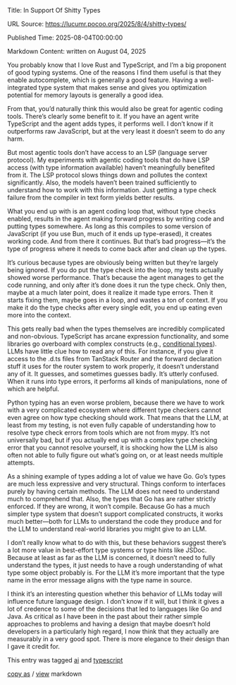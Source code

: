 Title: In Support Of Shitty Types

URL Source: https://lucumr.pocoo.org/2025/8/4/shitty-types/

Published Time: 2025-08-04T00:00:00

Markdown Content:
written on August 04, 2025

You probably know that I love Rust and TypeScript, and I’m a big proponent of good typing systems. One of the reasons I find them useful is that they enable autocomplete, which is generally a good feature. Having a well-integrated type system that makes sense and gives you optimization potential for memory layouts is generally a good idea.

From that, you’d naturally think this would also be great for agentic coding tools. There’s clearly some benefit to it. If you have an agent write TypeScript and the agent adds types, it performs well. I don’t know if it outperforms raw JavaScript, but at the very least it doesn’t seem to do any harm.

But most agentic tools don’t have access to an LSP (language server protocol). My experiments with agentic coding tools that do have LSP access (with type information available) haven’t meaningfully benefited from it. The LSP protocol slows things down and pollutes the context significantly. Also, the models haven’t been trained sufficiently to understand how to work with this information. Just getting a type check failure from the compiler in text form yields better results.

What you end up with is an agent coding loop that, without type checks enabled, results in the agent making forward progress by writing code and putting types somewhere. As long as this compiles to some version of JavaScript (if you use Bun, much of it ends up type-erased), it creates working code. And from there it continues. But that’s bad progress—it’s the type of progress where it needs to come back after and clean up the types.

It’s curious because types are obviously being written but they’re largely being ignored. If you do put the type check into the loop, my tests actually showed worse performance. That’s because the agent manages to get the code running, and only after it’s done does it run the type check. Only then, maybe at a much later point, does it realize it made type errors. Then it starts fixing them, maybe goes in a loop, and wastes a ton of context. If you make it do the type checks after every single edit, you end up eating even more into the context.

This gets really bad when the types themselves are incredibly complicated and non-obvious. TypeScript has arcane expression functionality, and some libraries go overboard with complex constructs (e.g., [conditional types](https://www.typescriptlang.org/docs/handbook/2/conditional-types.html)). LLMs have little clue how to read any of this. For instance, if you give it access to the .d.ts files from TanStack Router and the forward declaration stuff it uses for the router system to work properly, it doesn’t understand any of it. It guesses, and sometimes guesses badly. It’s utterly confused. When it runs into type errors, it performs all kinds of manipulations, none of which are helpful.

Python typing has an even worse problem, because there we have to work with a very complicated ecosystem where different type checkers cannot even agree on how type checking should work. That means that the LLM, at least from my testing, is not even fully capable of understanding how to resolve type check errors from tools which are not from mypy. It’s not universally bad, but if you actually end up with a complex type checking error that you cannot resolve yourself, it is shocking how the LLM is also often not able to fully figure out what’s going on, or at least needs multiple attempts.

As a shining example of types adding a lot of value we have Go. Go’s types are much less expressive and very structural. Things conform to interfaces purely by having certain methods. The LLM does not need to understand much to comprehend that. Also, the types that Go has are rather strictly enforced. If they are wrong, it won’t compile. Because Go has a much simpler type system that doesn’t support complicated constructs, it works much better—both for LLMs to understand the code they produce and for the LLM to understand real-world libraries you might give to an LLM.

I don’t really know what to do with this, but these behaviors suggest there’s a lot more value in best-effort type systems or type hints like JSDoc. Because at least as far as the LLM is concerned, it doesn’t need to fully understand the types, it just needs to have a rough understanding of what type some object probably is. For the LLM it’s more important that the type name in the error message aligns with the type name in source.

I think it’s an interesting question whether this behavior of LLMs today will influence future language design. I don’t know if it will, but I think it gives a lot of credence to some of the decisions that led to languages like Go and Java. As critical as I have been in the past about their rather simple approaches to problems and having a design that maybe doesn’t hold developers in a particularly high regard, I now think that they actually are measurably in a very good spot. There is more elegance to their design than I gave it credit for.

This entry was tagged [ai](https://lucumr.pocoo.org/tags/ai/) and [typescript](https://lucumr.pocoo.org/tags/typescript/)

[copy as](https://lucumr.pocoo.org/2025/8/4/shitty-types.md) / [view](https://lucumr.pocoo.org/2025/8/4/shitty-types.md) markdown